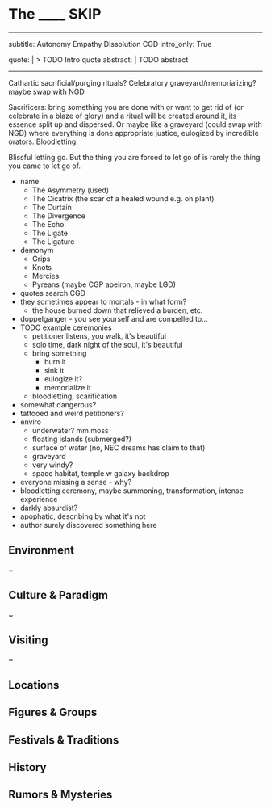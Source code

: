 # The ____ SKIP

---
subtitle: Autonomy Empathy Dissolution CGD
intro_only: True
<!-- post_intro_only: MEDIA("David Hellman - Braid background.jpg") -->
quote: |
    > TODO Intro quote
abstract: |
    TODO abstract

---

<!--
the point:

- how to know what to move on from
- how to move on
- the joy of letting go
-->



Cathartic sacrificial/purging rituals? Celebratory graveyard/memorializing? maybe swap with NGD

Sacrificers: bring something you are done with or want to get rid of (or celebrate in a blaze of glory) and a ritual will be created around it, its essence split up and dispersed. Or maybe like a graveyard (could swap with NGD) where everything is done appropriate justice, eulogized by incredible orators. Bloodletting.

Blissful letting go. But the thing you are forced to let go of is rarely the thing you came to let go of.

- name
    + The Asymmetry (used)
    + The Cicatrix (the scar of a healed wound e.g. on plant)
    + The Curtain
    + The Divergence
    + The Echo
    + The Ligate
    + The Ligature
- demonym
	+ Grips
	+ Knots
	+ Mercies
	+ Pyreans (maybe CGP apeiron, maybe LGD)
- quotes search CGD
- they sometimes appear to mortals - in what form?
	+ the house burned down that relieved a burden, etc.
- doppelganger - you see yourself and are compelled to...
- TODO example ceremonies
	+ petitioner listens, you walk, it's beautiful
	+ solo time, dark night of the soul, it's beautiful
	+ bring something
		* burn it
		* sink it
		* eulogize it?
		* memorialize it
	+ bloodletting, scarification
- somewhat dangerous?
- tattooed and weird petitioners?
- enviro
	+ underwater? mm moss
	+ floating islands (submerged?)
	+ surface of water (no, NEC dreams has claim to that)
	+ graveyard
	+ very windy?
	+ space habitat, temple w galaxy backdrop
- everyone missing a sense - why?
- bloodletting ceremony, maybe summoning, transformation, intense experience
- darkly absurdist?
- apophatic, describing by what it's not
- author surely discovered something here

## Environment

~

## Culture & Paradigm

~

## Visiting

~

## Locations

## Figures & Groups

## Festivals & Traditions

## History

## Rumors & Mysteries
